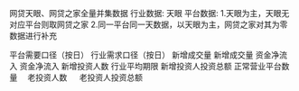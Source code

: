 网贷天眼、网贷之家全量并集数据
行业数据:
    天眼
平台数据:
    1.天眼为主，天眼无对应平台则取网贷之家
    2.同一平台同一天数据，以天眼为主，网贷之家对其为零数据进行补充

平台需要口径（按日）	行业需求口径（按日）
新增成交量	        新增成交量
资金净流入	        资金净流入
新增投资人数	        行业平均期限
新增投资人投资总额	    正常营业平台数量　
老投资人数	　
老投资人投资总额	　


